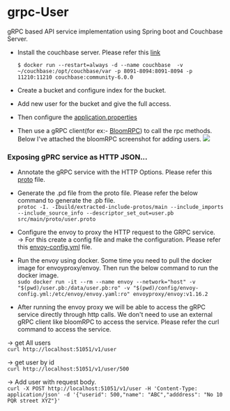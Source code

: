 # grpc-User
gRPC based API service implementation  using Spring boot and Couchbase Server.

* Install the couchbase server. Please refer this [link](https://docs.couchbase.com/server/5.1/install/getting-started-docker.html)
  
  ```$ docker run --restart=always -d --name couchbase  -v ~/couchbase:/opt/couchbase/var -p 8091-8094:8091-8094 -p 11210:11210 couchbase:community-6.0.0```

* Create a bucket and configure index for the bucket.
* Add new user for the bucket and give the full access.
* Then configure the [application.properties](https://github.com/Senthuran100/grpc-User/blob/master/src/main/resources/application.properties)
* Then use a gRPC client(for ex:- [BloomRPC](https://github.com/uw-labs/bloomrpc)) to call the rpc methods. Below I've attached the bloomRPC screenshot for adding users.
![](Images/AddUser.png)
  
### Exposing gPRC service as HTTP JSON...


* Annotate the gRPC service with the HTTP Options. Please refer this [proto](proto/user.proto) file.
* Generate the .pd file from the proto file. Please refer the below command to generate the .pb file.<br/>
``` protoc -I. -Ibuild/extracted-include-protos/main --include_imports --include_source_info --descriptor_set_out=user.pb src/main/proto/user.proto ```
* Configure the envoy to proxy the HTTP request to the GRPC service.    
  -> For this create a config file and make the configuration. Please refer this [envoy-config.yml](config/envoy-config.yml) file.
* Run the envoy using docker. Some time you need to pull the docker image for envoyproxy/envoy. Then run the below command to run the docker image. <br/>
```sudo docker run -it --rm --name envoy --network="host" -v "$(pwd)/user.pb:/data/user.pb:ro" -v "$(pwd)/config/envoy-config.yml:/etc/envoy/envoy.yaml:ro" envoyproxy/envoy:v1.16.2```
  
* After running the envoy proxy we will be able to access the gRPC service directly through http calls. We don't need to use an external gRPC client like bloomRPC to access the service. Please refer the curl command to access the service.<br/>

-> get All users<br/>
``curl http://localhost:51051/v1/user``<br/>

-> get user by id<br/>
```curl http://localhost:51051/v1/user/500```<br/>

-> Add user with request body. <br/>
``curl -X POST http://localhost:51051/v1/user -H 'Content-Type: application/json' -d '{"userid": 500,"name": "ABC","adddress": "No 10 PQR street XYZ"}'``



